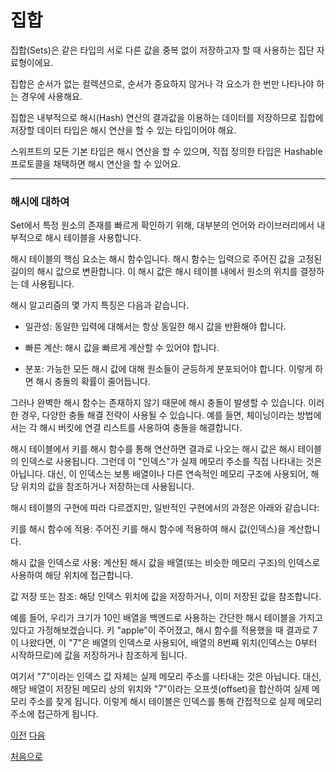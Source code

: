 # 집합

집합(Sets)은 같은 타입의 서로 다른 값을 중복 없이 저장하고자 할 때 사용하는 집단 자료형이에요.

집합은 순서가 없는 컬렉션으로, 순서가 중요하지 않거나 각 요소가 한 번만 나타나야 하는 경우에 사용해요.

집합은 내부적으로 해시(Hash) 연산의 결과값을 이용하는 데이터를 저장하므로 집합에 저장할 데이터 타입은 해시 연산을 할 수 있는 타입이어야 해요.

스위프트의 모든 기본 타입은 해시 연산을 할 수 있으며, 직접 정의한 타입은 Hashable 프로토콜을 채택하면 해시 연산을 할 수 있어요.

---

### 해시에 대하여

Set에서 특정 원소의 존재를 빠르게 확인하기 위해, 대부분의 언어와 라이브러리에서 내부적으로 해시 테이블을 사용합니다.

해시 테이블의 핵심 요소는 해시 함수입니다. 해시 함수는 입력으로 주어진 값을 고정된 길이의 해시 값으로 변환합니다. 이 해시 값은 해시 테이블 내에서 원소의 위치를 결정하는 데 사용됩니다.

해시 알고리즘의 몇 가지 특징은 다음과 같습니다.

- 일관성: 동일한 입력에 대해서는 항상 동일한 해시 값을 반환해야 합니다.

- 빠른 계산: 해시 값을 빠르게 계산할 수 있어야 합니다.

- 분포: 가능한 모든 해시 값에 대해 원소들이 균등하게 분포되어야 합니다. 이렇게 하면 해시 충돌의 확률이 줄어듭니다.

그러나 완벽한 해시 함수는 존재하지 않기 때문에 해시 충돌이 발생할 수 있습니다. 이러한 경우, 다양한 충돌 해결 전략이 사용될 수 있습니다. 예를 들면, 체이닝이라는 방법에서는 각 해시 버킷에 연결 리스트를 사용하여 충돌을 해결합니다.

해시 테이블에서 키를 해시 함수를 통해 연산하면 결과로 나오는 해시 값은 해시 테이블의 인덱스로 사용됩니다. 그런데 이 "인덱스"가 실제 메모리 주소를 직접 나타내는 것은 아닙니다. 대신, 이 인덱스는 보통 배열이나 다른 연속적인 메모리 구조에 사용되어, 해당 위치의 값을 참조하거나 저장하는데 사용됩니다.

해시 테이블의 구현에 따라 다르겠지만, 일반적인 구현에서의 과정은 아래와 같습니다:

키를 해시 함수에 적용: 주어진 키를 해시 함수에 적용하여 해시 값(인덱스)을 계산합니다.

해시 값을 인덱스로 사용: 계산된 해시 값을 배열(또는 비슷한 메모리 구조)의 인덱스로 사용하여 해당 위치에 접근합니다.

값 저장 또는 참조: 해당 인덱스 위치에 값을 저장하거나, 이미 저장된 값을 참조합니다.

예를 들어, 우리가 크기가 10인 배열을 백엔드로 사용하는 간단한 해시 테이블을 가지고 있다고 가정해보겠습니다. 키 "apple"이 주어졌고, 해시 함수를 적용했을 때 결과로 7이 나왔다면, 이 "7"은 배열의 인덱스로 사용되어, 배열의 8번째 위치(인덱스는 0부터 시작하므로)에 값을 저장하거나 참조하게 됩니다.

여기서 "7"이라는 인덱스 값 자체는 실제 메모리 주소를 나타내는 것은 아닙니다. 대신, 해당 배열이 저장된 메모리 상의 위치와 "7"이라는 오프셋(offset)을 합산하여 실제 메모리 주소를 찾게 됩니다. 이렇게 해시 테이블은 인덱스를 통해 간접적으로 실제 메모리 주소에 접근하게 됩니다.

[이전](https://github.com/MojitoBar/iOS-DeepDive/blob/main/%EA%BC%BC%EA%BC%BC%ED%95%9C_%EC%9E%AC%EC%9D%80%EC%94%A8%EC%9D%98_Swift_%EB%AC%B8%EB%B2%95%ED%8E%B8/5.1.4.md)
[다음](https://github.com/MojitoBar/iOS-DeepDive/blob/main/%EA%BC%BC%EA%BC%BC%ED%95%9C_%EC%9E%AC%EC%9D%80%EC%94%A8%EC%9D%98_Swift_%EB%AC%B8%EB%B2%95%ED%8E%B8/5.2.1.md)

[처음으로](https://github.com/MojitoBar/iOS-DeepDive/blob/main/%EA%BC%BC%EA%BC%BC%ED%95%9C_%EC%9E%AC%EC%9D%80%EC%94%A8%EC%9D%98_Swift_%EB%AC%B8%EB%B2%95%ED%8E%B8/README.md)
